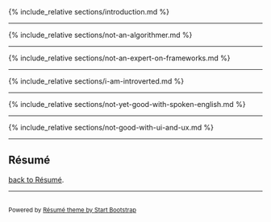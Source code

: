 <div class="container-fluid p-0">

<section class="resume-section" id="intro">
    {% include_relative sections/introduction.md %}
</section>

<hr class="m-0" /> 
<section class="resume-section" id="not-an-algorithmer">
    {% include_relative sections/not-an-algorithmer.md %}
</section>

<hr class="m-0" /> 
<section class="resume-section" id="not-an-expert-on-frameworks">
    {% include_relative sections/not-an-expert-on-frameworks.md %}
</section>

<!-- 
<hr class="m-0" /> 
<section class="resume-section" id="if-your-codebase-is-messy">
    
</section>
-->

<hr class="m-0" /> 
<section class="resume-section" id="i-am-introverted">
    {% include_relative sections/i-am-introverted.md %}
</section>

<hr class="m-0" /> 
<section class="resume-section" id="not-yet-good-with-spoken-english">
    {% include_relative sections/not-yet-good-with-spoken-english.md %}
</section>

<hr class="m-0" /> 
<section class="resume-section" id="not-good-with-ui-ux">
    {% include_relative sections/not-good-with-ui-and-ux.md %}
</section>

<hr class="m-0" />
<section class="resume-section" id="back-to-resume">
    <div class="resume-section-content col-md-9">
        <h2 class="mb-5">Résumé</h2>
        <p><a href="/resume"><i class="fas fa-arrow-circle-left"></i> back to Résumé</a>.</p>
        <p class="mb-0"></p>
    </div>
</section>
<!-- Footer -->
<hr class="m-0" />
<section class="resume-section" style="min-height: 0px; padding-top: 1rem; padding-bottom: 1rem;">
    <div class="resume-section-content col-md-9">            
        <span class="text-muted">
            <small>Powered by <a href="https://startbootstrap.com/themes/resume/">Résumé theme by Start Bootstrap</a></small>
        </span>
    </div>
</section>

</div>